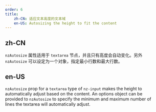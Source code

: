 ```yaml
---
order: 6
title:
    zh-CN: 适应文本高度的文本域
    en-US: Autosizing the height to fit the content
---
```


## zh-CN

`nzAutosize` 属性适用于 `textarea` 节点，并且只有高度会自动变化。另外 `nzAutosize` 可以设定为一个对象，指定最小行数和最大行数。

## en-US

`nzAutosize` prop for a `textarea` type of `nz-input` makes the height to automatically adjust based on the content.
An options object can be provided to `nzAutosize` to specify the minimum and maximum number of lines the textarea will automatically adjust.

